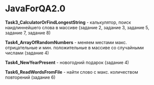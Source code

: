# JavaForQA2.0

**Task3_CalculatorOrFindLongestString** - калькулятор, поиск наидлиннейшего слова в массиве (задание 2, задание 3, задание 5, задание 7, задание 8)

**Task4_ArrayOfRandomNumbers** - меняем местами макс. отрицательные и мин. положительные в массиве со случайными числами (задание 4)

**Task4_NewYearPresent** - новогодний подарок (задание 4)

**Task6_ReadWordsFromFile** - найти слово с макс. количеством повторений (задание 6)
